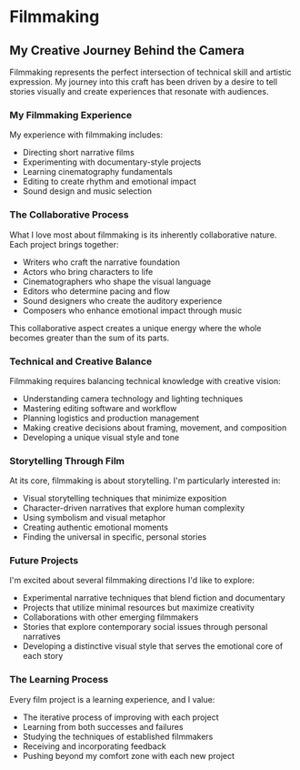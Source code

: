# Filmmaking

## My Creative Journey Behind the Camera

Filmmaking represents the perfect intersection of technical skill and artistic expression. My journey into this craft has been driven by a desire to tell stories visually and create experiences that resonate with audiences.

### My Filmmaking Experience

My experience with filmmaking includes:

- Directing short narrative films
- Experimenting with documentary-style projects
- Learning cinematography fundamentals
- Editing to create rhythm and emotional impact
- Sound design and music selection

### The Collaborative Process

What I love most about filmmaking is its inherently collaborative nature. Each project brings together:

- Writers who craft the narrative foundation
- Actors who bring characters to life
- Cinematographers who shape the visual language
- Editors who determine pacing and flow
- Sound designers who create the auditory experience
- Composers who enhance emotional impact through music

This collaborative aspect creates a unique energy where the whole becomes greater than the sum of its parts.

### Technical and Creative Balance

Filmmaking requires balancing technical knowledge with creative vision:

- Understanding camera technology and lighting techniques
- Mastering editing software and workflow
- Planning logistics and production management
- Making creative decisions about framing, movement, and composition
- Developing a unique visual style and tone

### Storytelling Through Film

At its core, filmmaking is about storytelling. I'm particularly interested in:

- Visual storytelling techniques that minimize exposition
- Character-driven narratives that explore human complexity
- Using symbolism and visual metaphor
- Creating authentic emotional moments
- Finding the universal in specific, personal stories

### Future Projects

I'm excited about several filmmaking directions I'd like to explore:

- Experimental narrative techniques that blend fiction and documentary
- Projects that utilize minimal resources but maximize creativity
- Collaborations with other emerging filmmakers
- Stories that explore contemporary social issues through personal narratives
- Developing a distinctive visual style that serves the emotional core of each story

### The Learning Process

Every film project is a learning experience, and I value:

- The iterative process of improving with each project
- Learning from both successes and failures
- Studying the techniques of established filmmakers
- Receiving and incorporating feedback
- Pushing beyond my comfort zone with each new project 